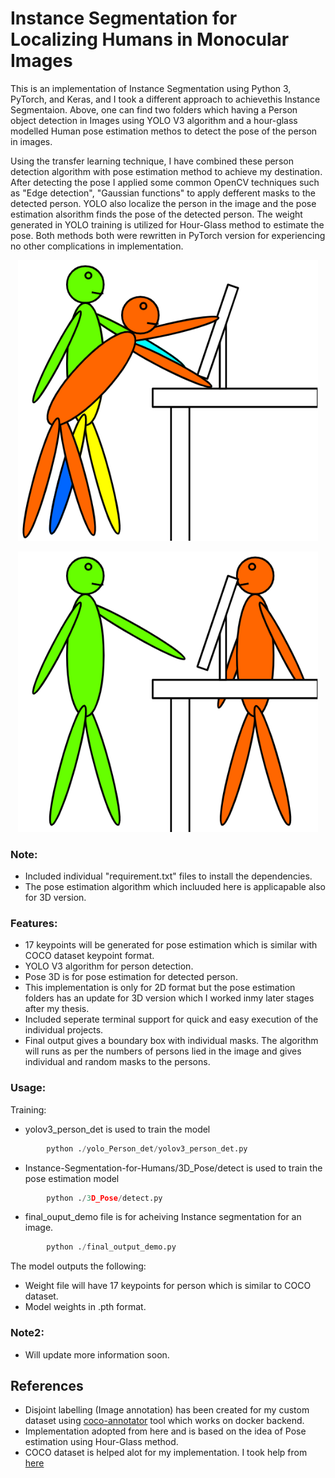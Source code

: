 # Instance Segmentation for Localizing Humans in Monocular Images

This is an implementation of Instance Segmentation using Python 3, PyTorch, and Keras, and I took a different approach to achievethis Instance Segmentaion. Above, one can find two folders which having a Person object detection in Images using YOLO V3 algorithm and a hour-glass modelled Human pose estimation methos to detect the pose of the person in images.

Using the transfer learning technique, I have combined these person detection algorithm with pose estimation method to achieve my destination. After detecting the pose I applied some common OpenCV techniques such as "Edge detection", "Gaussian functions" to apply defferent masks to the detected person.
YOLO also localize the person in the image and the pose estimation alsorithm finds the pose of the detected person. The weight generated in YOLO training is utilized for Hour-Glass method to estimate the pose. Both methods both were rewritten in PyTorch version for experiencing no other complications in implementation. 
 
<p align="center"><img src="non-occlusion.png" width="480"\></p>
<p align="center"><img src="occlusion_object.png" width="480"\></p>

### Note:
+ Included individual "requirement.txt" files to install the dependencies.
+ The pose estimation algorithm which incluuded here is applicapable also for 3D version.

### Features:
+ 17 keypoints will be generated for pose estimation which is similar with COCO dataset keypoint format.
+ YOLO V3 algorithm for person detection.
+ Pose 3D is for pose estimation for detected person.
+ This implementation is only for 2D format but the pose estimation folders has an update for 3D version which I worked inmy later stages after my thesis.
+ Included seperate terminal support for quick and easy execution of the individual projects.
+ Final output gives a boundary box with individual masks. The algorithm will runs as per the numbers of persons lied in the image and gives individual and random masks to the persons.
### Usage:
Training:
+ yolov3_person_det is used to train the model
```python
        python ./yolo_Person_det/yolov3_person_det.py
```
+ Instance-Segmentation-for-Humans/3D_Pose/detect is used to train the pose estimation model
```python
        python ./3D_Pose/detect.py
```
+ final_ouput_demo file is for acheiving Instance segmentation for an image.
```python
        python ./final_output_demo.py
```

The model outputs the following:
+ Weight file will have 17 keypoints for person which is similar to COCO dataset.
+ Model weights in .pth format.

### Note2:
+ Will update more information soon.

## References
+ Disjoint labelling (Image annotation) has been created for my custom dataset using [coco-annotator](https://github.com/jsbroks/coco-annotator/) tool which works on docker backend.
+ Implementation adopted from here and is based on the idea of Pose estimation using Hour-Glass method.
+ COCO dataset is helped alot for my implementation. I took help from [here](https://www.immersivelimit.com/tutorials/create-coco-annotations-from-scratch)
